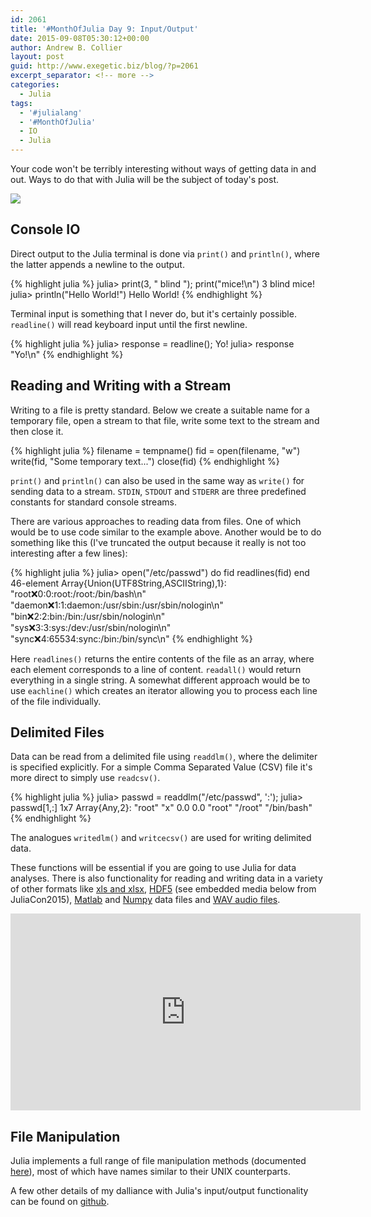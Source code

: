 ```yaml
---
id: 2061
title: '#MonthOfJulia Day 9: Input/Output'
date: 2015-09-08T05:30:12+00:00
author: Andrew B. Collier
layout: post
guid: http://www.exegetic.biz/blog/?p=2061
excerpt_separator: <!-- more -->
categories:
  - Julia
tags:
  - '#julialang'
  - '#MonthOfJulia'
  - IO
  - Julia
---
```


<!-- more -->

Your code won't be terribly interesting without ways of getting data in and out. Ways to do that with Julia will be the subject of today's post.

<img src="{{ site.baseurl }}/static/img/2015/09/Julia-Logo-IO.png" >

## Console IO

Direct output to the Julia terminal is done via `print()` and `println()`, where the latter appends a newline to the output.
  
{% highlight julia %}
julia> print(3, " blind "); print("mice!\n")
3 blind mice!
julia> println("Hello World!")
Hello World!
{% endhighlight %}
  
Terminal input is something that I never do, but it's certainly possible. `readline()` will read keyboard input until the first newline.
  
{% highlight julia %}
julia> response = readline();
Yo!
julia> response
"Yo!\n"
{% endhighlight %}

## Reading and Writing with a Stream

Writing to a file is pretty standard. Below we create a suitable name for a temporary file, open a stream to that file, write some text to the stream and then close it.
  
{% highlight julia %}
filename = tempname()
fid = open(filename, "w")
write(fid, "Some temporary text...")
close(fid)
{% endhighlight %}
  
`print()` and `println()` can also be used in the same way as `write()` for sending data to a stream. `STDIN`, `STDOUT` and `STDERR` are three predefined constants for standard console streams.

There are various approaches to reading data from files. One of which would be to use code similar to the example above. Another would be to do something like this (I've truncated the output because it really is not too interesting after a few lines):
  
{% highlight julia %}
julia> open("/etc/passwd") do fid
           readlines(fid)
       end
46-element Array{Union(UTF8String,ASCIIString),1}:
 "root:x:0:0:root:/root:/bin/bash\n"
 "daemon:x:1:1:daemon:/usr/sbin:/usr/sbin/nologin\n"
 "bin:x:2:2:bin:/bin:/usr/sbin/nologin\n"
 "sys:x:3:3:sys:/dev:/usr/sbin/nologin\n"
 "sync:x:4:65534:sync:/bin:/bin/sync\n"
{% endhighlight %}
  
Here `readlines()` returns the entire contents of the file as an array, where each element corresponds to a line of content. `readall()` would return everything in a single string. A somewhat different approach would be to use `eachline()` which creates an iterator allowing you to process each line of the file individually.

## Delimited Files

Data can be read from a delimited file using `readdlm()`, where the delimiter is specified explicitly. For a simple Comma Separated Value (CSV) file it's more direct to simply use `readcsv()`.
  
{% highlight julia %}
julia> passwd = readdlm("/etc/passwd", ':');
julia> passwd[1,:]
1x7 Array{Any,2}:
 "root" "x" 0.0 0.0 "root" "/root" "/bin/bash"
{% endhighlight %}
  
The analogues `writedlm()` and `writcecsv()` are used for writing delimited data.

These functions will be essential if you are going to use Julia for data analyses. There is also functionality for reading and writing data in a variety of other formats like [xls and xlsx](https://github.com/davidanthoff/ExcelReaders.jl), [HDF5](https://github.com/timholy/HDF5.jl) (see embedded media below from JuliaCon2015), [Matlab](https://github.com/simonster/MAT.jl) and [Numpy](https://github.com/fhs/NPZ.jl) data files and [WAV audio files](https://github.com/dancasimiro/WAV.jl).

<iframe width="560" height="315" src="https://www.youtube.com/embed/B9JKSWdpOn8" frameborder="0" allowfullscreen></iframe>

## File Manipulation

Julia implements a full range of file manipulation methods (documented [here](http://julia.readthedocs.org/en/latest/stdlib/file/)), most of which have names similar to their UNIX counterparts.

A few other details of my dalliance with Julia's input/output functionality can be found on [github](https://github.com/DataWookie/MonthOfJulia).

